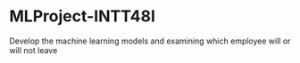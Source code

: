 # MLProject-INTT48I
Develop the machine learning models and examining which employee will or will not leave
